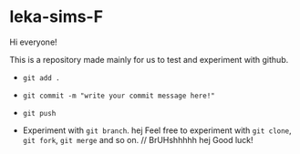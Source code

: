 # leka-sims-F

Hi everyone!

This is a repository made mainly for us to test and experiment with github.

* `git add .`
* `git commit -m "write your commit message here!"`
* `git push`


* Experiment with `git branch`.
hej
Feel free to experiment with `git clone`, `git fork`, `git merge` and so on.
// BrUHshhhhh hej
Good luck!